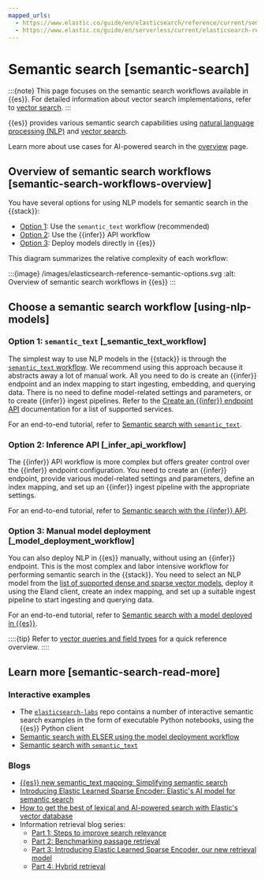 ```yaml
---
mapped_urls:
  - https://www.elastic.co/guide/en/elasticsearch/reference/current/semantic-search.html
  - https://www.elastic.co/guide/en/serverless/current/elasticsearch-reference-semantic-search.html
---
```


# Semantic search [semantic-search]

:::{note}
This page focuses on the semantic search workflows available in {{es}}. For detailed information about vector search implementations, refer to [vector search](vector.md).
:::

{{es}} provides various semantic search capabilities using [natural language processing (NLP)](/explore-analyze/machine-learning/nlp.md) and [vector search](vector.md).

Learn more about use cases for AI-powered search in the [overview](ai-search/ai-search.md) page.

## Overview of semantic search workflows [semantic-search-workflows-overview]

You have several options for using NLP models for semantic search in the {{stack}}:

* [Option 1](#_semantic_text_workflow): Use the `semantic_text` workflow (recommended)
* [Option 2](#_infer_api_workflow): Use the {{infer}} API workflow
* [Option 3](#_model_deployment_workflow): Deploy models directly in {{es}}

This diagram summarizes the relative complexity of each workflow:

:::{image} /images/elasticsearch-reference-semantic-options.svg
:alt: Overview of semantic search workflows in {{es}}
:::

## Choose a semantic search workflow [using-nlp-models]

### Option 1: `semantic_text` [_semantic_text_workflow]

The simplest way to use NLP models in the {{stack}} is through the [`semantic_text` workflow](semantic-search/semantic-search-semantic-text.md). We recommend using this approach because it abstracts away a lot of manual work. All you need to do is create an {{infer}} endpoint and an index mapping to start ingesting, embedding, and querying data. There is no need to define model-related settings and parameters, or to create {{infer}} ingest pipelines. Refer to the [Create an {{infer}} endpoint API](https://www.elastic.co/guide/en/elasticsearch/reference/current/put-inference-api.html) documentation for a list of supported services.

For an end-to-end tutorial, refer to [Semantic search with `semantic_text`](semantic-search/semantic-search-semantic-text.md).


### Option 2: Inference API [_infer_api_workflow]

The {{infer}} API workflow is more complex but offers greater control over the {{infer}} endpoint configuration. You need to create an {{infer}} endpoint, provide various model-related settings and parameters, define an index mapping, and set up an {{infer}} ingest pipeline with the appropriate settings.

For an end-to-end tutorial, refer to [Semantic search with the {{infer}} API](inference-api.md).


### Option 3: Manual model deployment [_model_deployment_workflow]

You can also deploy NLP in {{es}} manually, without using an {{infer}} endpoint. This is the most complex and labor intensive workflow for performing semantic search in the {{stack}}. You need to select an NLP model from the [list of supported dense and sparse vector models](../../explore-analyze/machine-learning/nlp/ml-nlp-model-ref.md#ml-nlp-model-ref-text-embedding), deploy it using the Eland client, create an index mapping, and set up a suitable ingest pipeline to start ingesting and querying data.

For an end-to-end tutorial, refer to [Semantic search with a model deployed in {{es}}](semantic-search/semantic-search-deployed-nlp-model.md).

::::{tip}
Refer to [vector queries and field types](vector.md#vector-queries-and-field-types) for a quick reference overview.
::::

## Learn more [semantic-search-read-more]

### Interactive examples

- The [`elasticsearch-labs`](https://github.com/elastic/elasticsearch-labs) repo contains a number of interactive semantic search examples in the form of executable Python notebooks, using the {{es}} Python client
- [Semantic search with ELSER using the model deployment workflow](https://github.com/elastic/elasticsearch-labs/blob/main/notebooks/search/03-ELSER.ipynb)
- [Semantic search with `semantic_text`](https://github.com/elastic/elasticsearch-labs/blob/main/notebooks/search/09-semantic-text.ipynb)

### Blogs

- [{{es}} new semantic_text mapping: Simplifying semantic search](https://www.elastic.co/search-labs/blog/semantic-search-simplified-semantic-text)
- [Introducing Elastic Learned Sparse Encoder: Elastic's AI model for semantic search](https://www.elastic.co/blog/may-2023-launch-sparse-encoder-ai-model)
- [How to get the best of lexical and AI-powered search with Elastic's vector database](https://www.elastic.co/blog/lexical-ai-powered-search-elastic-vector-database)
- Information retrieval blog series:
    - [Part 1: Steps to improve search relevance](https://www.elastic.co/blog/improving-information-retrieval-elastic-stack-search-relevance)
    - [Part 2: Benchmarking passage retrieval](https://www.elastic.co/blog/improving-information-retrieval-elastic-stack-benchmarking-passage-retrieval)
    - [Part 3: Introducing Elastic Learned Sparse Encoder, our new retrieval model](https://www.elastic.co/blog/may-2023-launch-information-retrieval-elasticsearch-ai-model)
    - [Part 4: Hybrid retrieval](https://www.elastic.co/blog/improving-information-retrieval-elastic-stack-hybrid)